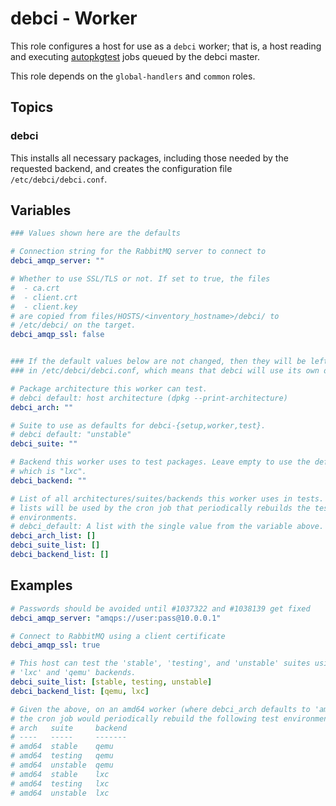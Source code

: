 # debci - Worker

This role configures a host for use as a `debci` worker; that is, a host
reading and executing
[autopkgtest](https://salsa.debian.org/ci-team/autopkgtest/-/blob/master/doc/README.package-tests.rst)
jobs queued by the debci master.

This role depends on the `global-handlers` and `common` roles.


## Topics

### debci

This installs all necessary packages, including those needed by the requested
backend, and creates the configuration file `/etc/debci/debci.conf`.


## Variables

```yaml
### Values shown here are the defaults

# Connection string for the RabbitMQ server to connect to
debci_amqp_server: ""

# Whether to use SSL/TLS or not. If set to true, the files
#  - ca.crt
#  - client.crt
#  - client.key
# are copied from files/HOSTS/<inventory_hostname>/debci/ to
# /etc/debci/ on the target.
debci_amqp_ssl: false


### If the default values below are not changed, then they will be left unset
### in /etc/debci/debci.conf, which means that debci will use its own defaults

# Package architecture this worker can test.
# debci default: host architecture (dpkg --print-architecture)
debci_arch: ""

# Suite to use as defaults for debci-{setup,worker,test}.
# debci default: "unstable"
debci_suite: ""

# Backend this worker uses to test packages. Leave empty to use the default,
# which is "lxc".
debci_backend: ""

# List of all architectures/suites/backends this worker uses in tests. These
# lists will be used by the cron job that periodically rebuilds the test
# environments.
# debci_default: A list with the single value from the variable above.
debci_arch_list: []
debci_suite_list: []
debci_backend_list: []
```


## Examples

```yaml
# Passwords should be avoided until #1037322 and #1038139 get fixed
debci_amqp_server: "amqps://user:pass@10.0.0.1"

# Connect to RabbitMQ using a client certificate
debci_amqp_ssl: true

# This host can test the 'stable', 'testing', and 'unstable' suites using the
# 'lxc' and 'qemu' backends.
debci_suite_list: [stable, testing, unstable]
debci_backend_list: [qemu, lxc]

# Given the above, on an amd64 worker (where debci_arch defaults to 'amd64'),
# the cron job would periodically rebuild the following test environments:
# arch   suite     backend
# ----   -----     -------
# amd64  stable    qemu
# amd64  testing   qemu
# amd64  unstable  qemu
# amd64  stable    lxc
# amd64  testing   lxc
# amd64  unstable  lxc
```

